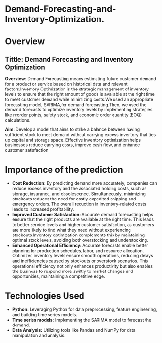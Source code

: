 # Demand-Forecasting-and-Inventory-Optimization.
# Overview
## **Tittle:**  Demand Forecasting and Inventory Optimization
**Overview**: Demand Forecasting means estimating future customer demand for a product or service based on historical data and relevant factors.Inventory Optimization is the strategic management of inventory levels to ensure that the right amount of goods is available at the right time to meet customer demand while minimizing costs.We  used an  appropriate forecasting model, SARIMA,for demand forecasting.Then, we used the demand forecasts to optimize inventory levels by implementing strategies like reorder points, safety stock, and economic order quantity (EOQ) calculations.

**Aim**: Develop a model that  aims to strike a balance between having sufficient stock to meet demand without carrying excess inventory that ties up capital and storage space. Effective inventory optimization helps businesses reduce carrying costs, improve cash flow, and enhance customer satisfaction.
# Importance of the prediction
* **Cost Reduction:** By predicting demand more accurately, companies can reduce excess inventory and the associated holding costs, such as storage, insurance, and obsolescence. Simultaneously, minimizing stockouts reduces the need for costly expedited shipping and emergency orders. The overall reduction in inventory-related costs leads to increased profitability.
* **Improved Customer Satisfaction:** Accurate demand forecasting helps ensure that the right products are available at the right time. This leads to better service levels and higher customer satisfaction, as customers are more likely to find what they need without experiencing stockouts.Inventory optimization complements this by maintaining optimal stock levels, avoiding both overstocking and understocking.
* **Enhanced Operational Efficiency:** Accurate forecasts enable better planning for production schedules, labor, and resource allocation. Optimized inventory levels ensure smooth operations, reducing delays and inefficiencies caused by stockouts or overstock scenarios. This operational efficiency not only enhances productivity but also enables the business to respond more swiftly to market changes and opportunities, maintaining a competitive edge.
# Technologies Used
* **Python:** Leveraging Python for data preprocessing, feature engineering, and building time series models.
* **Time series models:** Implementing the SARIMA model  to forecast the demand.
* **Data Analysis:** Utilizing tools like Pandas and NumPy for data manipulation and analysis.
